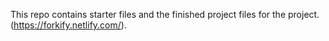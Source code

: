 
This repo contains starter files and the finished project files for the project.
(https://forkify.netlify.com/).


